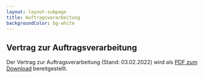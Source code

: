 ```yaml
---
layout: layout-subpage
title: Auftragsverarbeitung
backgroundColor: bg-white
---
```


<article>

# Vertrag zur Auftragsverarbeitung

Der Vertrag zur Auftragsverarbeitung (Stand: 03.02.2022) wird als <a href="/static/av-vertrag-2022-03-02.pdf" class="underline">PDF zum Download</a> bereitgestellt.

</article>

